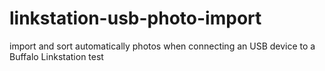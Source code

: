 linkstation-usb-photo-import
============================

import and sort automatically photos when connecting an USB device to a Buffalo Linkstation
test